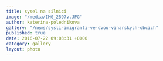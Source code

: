 ```yaml
---
title: sysel na silnici
image: "/media/IMG_2597v.JPG"
author: katerina-polednikova
gallery: "/news/sysli-imigranti-ve-dvou-vinarskych-obcich"
published: true
date: 2016-07-22 09:03:31 +0000
category: gallery
layout: photo
---
```

